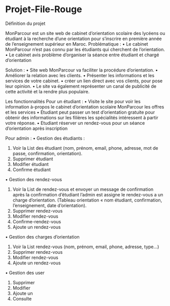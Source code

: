 ﻿# Projet-File-Rouge

Définition du projet

MonParcour est un site web de cabinet d’orientation scolaire des lycéens ou étudiant à la recherche d’une orientation pour s’inscrire en première année de l’enseignement supérieur en Maroc.
Problématique :
•	Le cabinet MonParcour n’est pas connu par les étudiants qui cherchent de l’orientation.
•	Le cabinet avis problème d’organiser la séance entre étudiant et chargé d’orientation  

Solution :
•	Site web MonParcour va faciliter la procédure d’orientation.
•	Améliorer la relation avec les clients.
•	Présenter les informations et les services de votre cabinet.
•	créer un lien direct avec vos clients, pour pose leur opinion.
•	Le site va également représenter un canal de publicité de cette activité et la rendre plus populaire.

Les fonctionnalités 
Pour un étudiant :
•	Visite le site pour voir les information à-propos le cabinet d’orientation scolaire MonParcour les offres et les services
•	Etudiant peut passer un test d’orientation gratuite pour obtenir des informations sur les filières les spécialités intéressent à partir votre réponse.
•	Etudiant réserver un rendez-vous pour un séance d’orientation après inscription  

Pour admin :
•	Gestion des étudiants :
1.	Voir la List des étudiant (nom, prénom, email, phone, adresse, mot de passe, confirmation, orientation).
2.	Supprimer étudiant
3.	Modifier étudiant 
4.	Confirme étudiant

•	Gestion des rendez-vous

1.	Voir la List de rendez-vous et envoyer un message de confirmation après la confirmation d’étudiant l’admin est assigne le rendez-vous a un charge d’orientation. (Tableau orientation « nom étudiant, confirmation, l’enseignement, date d’orientation).   
2.	Supprimer rendez-vous
3.	Modifier rendez-vous
4.	Confirme-rendez-vous
5.	Ajoute un rendez-vous

•	Gestion des charges d’orientation
1.	Voir la List rendez-vous (nom, prénom, email, phone, adresse, type…)
2.	Supprimer rendez-vous
3.	Modifier rendez-vous 
4.	Ajoute un rendez-vous


•	Gestion des user
1.	Supprimer 
2.	Modifier 
3.	Ajoute un 
4.	Consulte 











